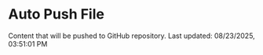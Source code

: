 # Auto Push File

Content that will be pushed to GitHub repository.
Last updated: 08/23/2025, 03:51:01 PM